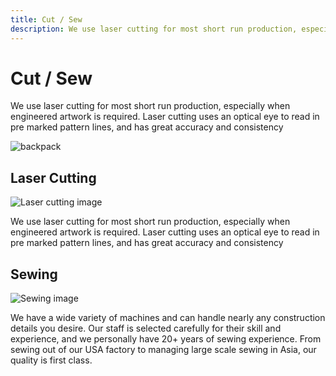 ```yaml
---
title: Cut / Sew
description: We use laser cutting for most short run production, especially when engineered artwork is required. Laser cutting uses an optical eye to read in pre marked pattern lines, and has great accuracy and consistency
---
```


<columns mode="normal" number="2" number-l="2" number-m="1" number-s="1" id="cut-sew__hero">

<block id="cut-sew__hero__info">

# Cut / Sew

We use laser cutting for most short run production, especially when engineered artwork is required. Laser cutting uses an optical eye to read in pre marked pattern lines, and has great accuracy and consistency

</block>

<block id="cut-sew__hero__image-content">

![backpack](./img/backpack-medium.png)

</block>

</columns>











<columns mode="normal" number="2" number-l="2" number-m="1" number-s="1" id="cut-sew__options">

<block>

## Laser Cutting

![Laser cutting image](./img/backpack-medium.png)

We use laser cutting for most short run production, especially when engineered artwork is required. Laser cutting uses an optical eye to read in pre marked pattern lines, and has great accuracy and consistency

</block>

<block>

## Sewing

![Sewing image](./img/sew.png)

We have a wide variety of machines and can handle nearly any construction details you desire. Our staff is selected carefully for their skill and experience, and we personally have 20+ years of sewing experience. From sewing out of our USA factory to managing large scale sewing in Asia, our quality is first class.

</block>

</columns>